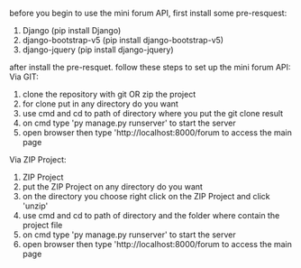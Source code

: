 before you begin to use the mini forum API, first install some pre-resquest:
1. Django (pip install Django)
2. django-bootstrap-v5 (pip install django-bootstrap-v5)
3. django-jquery (pip install django-jquery)

after install the pre-resquet. follow these steps to set up the mini forum API:
Via GIT:
1. clone the repository with git OR zip the project
2. for clone put in any directory do you want
3. use cmd and cd to path of directory where you put the git clone result
4. on cmd type 'py manage.py runserver' to start the server
5. open browser then type 'http://localhost:8000/forum to access the main page

Via ZIP Project:
1. ZIP Project
2. put the ZIP Project on any directory do you want
3. on the directory you choose right click on the ZIP Project and click 'unzip'
4. use cmd and cd to path of directory and the folder where contain the project file
4. on cmd type 'py manage.py runserver' to start the server
5. open browser then type 'http://localhost:8000/forum to access the main page
